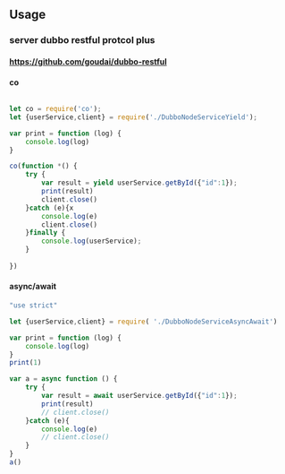 
## Usage

### server dubbo restful protcol plus

#### https://github.com/goudai/dubbo-restful

#### co
```js

let co = require('co');
let {userService,client} = require('./DubboNodeServiceYield');

var print = function (log) {
	console.log(log)
}

co(function *() {
	try {
		var result = yield userService.getById({"id":1});
		print(result)
		client.close()
	}catch (e){x
		console.log(e)
		client.close()
	}finally {
		console.log(userService);
	}
	
})

```

#### async/await

```js
"use strict"

let {userService,client} = require( './DubboNodeServiceAsyncAwait')

var print = function (log) {
	console.log(log)
}
print(1)

var a = async function () {
	try {
		var result = await userService.getById({"id":1});
		print(result)
		// client.close()
	}catch (e){
		console.log(e)
		// client.close()
	}
}
a()

```